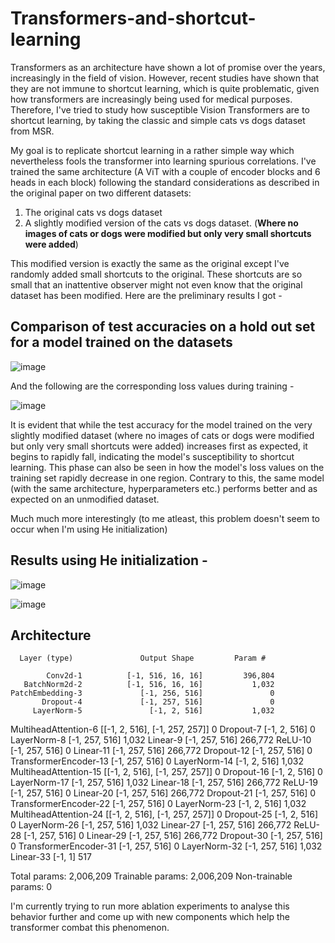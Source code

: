 # Transformers-and-shortcut-learning

Transformers as an architecture have shown a lot of promise over the years, increasingly in the field of vision.
However, recent studies have shown that they are not immune to shortcut learning, which is quite problematic, given how transformers are increasingly being used
for medical purposes. Therefore, I've tried to study how susceptible Vision Transformers are to shortcut learning, by taking the classic and simple cats vs dogs dataset from MSR.

My goal is to replicate shortcut learning in a rather simple way which nevertheless fools the transformer into learning spurious correlations.
I've trained the same architecture (A ViT with a couple of encoder blocks and 6 heads in each block) following the standard considerations as described in the original paper on two different datasets:
1) The original cats vs dogs dataset
2) A slightly modified version of the cats vs dogs dataset. (**Where no images of cats or dogs were modified but only very small shortcuts were added**) 

This modified version is exactly the same as the original except I've randomly added small shortcuts to the original. These shortcuts are so small that an inattentive observer might not even 
know that the original dataset has been modified. Here are the preliminary results I got - 

## Comparison of test accuracies on a hold out set for a model trained on the datasets 

![image](https://github.com/Ruthvik9/Transformers-and-shortcut-learning/assets/74010232/7578a072-ff2f-4c27-8993-a4bb6a73cce6)

And the following are the corresponding loss values during training -

![image](https://github.com/Ruthvik9/Transformers-and-shortcut-learning/assets/74010232/32262c7d-a424-4730-b4ae-dc6f31c4b07c)

It is evident that while the test accuracy for the model trained on the very slightly modified dataset (where no images of cats or dogs were modified but only very small shortcuts were added) increases first as expected, it begins to rapidly fall, indicating the model's susceptibility to shortcut learning. This phase can also be seen in how the model's loss values on the training set rapidly decrease in one region. 
Contrary to this, the same model (with the same architecture, hyperparameters etc.) performs better and as expected on an unmodified dataset.



Much much more interestingly (to me atleast, this problem doesn't seem to occur when I'm using He initialization)

## Results using He initialization - 

![image](https://github.com/Ruthvik9/Transformers-and-shortcut-learning/assets/74010232/ebb0dda8-6540-43c8-a790-39b65a351062)


![image](https://github.com/Ruthvik9/Transformers-and-shortcut-learning/assets/74010232/b93b7a4b-4c7c-4261-9df8-fbf2c517571b)


## Architecture 

      Layer (type)               Output Shape         Param #
 
            Conv2d-1          [-1, 516, 16, 16]         396,804
       BatchNorm2d-2          [-1, 516, 16, 16]           1,032
    PatchEmbedding-3             [-1, 256, 516]               0
           Dropout-4             [-1, 257, 516]               0
         LayerNorm-5               [-1, 2, 516]           1,032
MultiheadAttention-6  [[-1, 2, 516], [-1, 257, 257]]               0
           Dropout-7               [-1, 2, 516]               0
         LayerNorm-8             [-1, 257, 516]           1,032
            Linear-9             [-1, 257, 516]         266,772
             ReLU-10             [-1, 257, 516]               0
           Linear-11             [-1, 257, 516]         266,772
          Dropout-12             [-1, 257, 516]               0
TransformerEncoder-13             [-1, 257, 516]               0
        LayerNorm-14               [-1, 2, 516]           1,032
MultiheadAttention-15  [[-1, 2, 516], [-1, 257, 257]]               0
          Dropout-16               [-1, 2, 516]               0
        LayerNorm-17             [-1, 257, 516]           1,032
           Linear-18             [-1, 257, 516]         266,772
             ReLU-19             [-1, 257, 516]               0
           Linear-20             [-1, 257, 516]         266,772
          Dropout-21             [-1, 257, 516]               0
TransformerEncoder-22             [-1, 257, 516]               0
        LayerNorm-23               [-1, 2, 516]           1,032
MultiheadAttention-24  [[-1, 2, 516], [-1, 257, 257]]               0
          Dropout-25               [-1, 2, 516]               0
        LayerNorm-26             [-1, 257, 516]           1,032
           Linear-27             [-1, 257, 516]         266,772
             ReLU-28             [-1, 257, 516]               0
           Linear-29             [-1, 257, 516]         266,772
          Dropout-30             [-1, 257, 516]               0
TransformerEncoder-31             [-1, 257, 516]               0
        LayerNorm-32             [-1, 257, 516]           1,032
           Linear-33                    [-1, 1]             517
 
Total params: 2,006,209
Trainable params: 2,006,209
Non-trainable params: 0


 


I'm currently trying to run more ablation experiments to analyse this behavior further and come up with new components which help the transformer combat this phenomenon.

 
